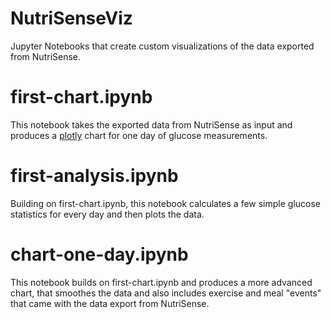 # NutriSenseViz
Jupyter Notebooks that create custom visualizations of the data exported from NutriSense.

# first-chart.ipynb
This notebook takes the exported data from NutriSense as input and produces a [plotly](https://plotly.com/) chart for one day of glucose measurements.

# first-analysis.ipynb
Building on first-chart.ipynb, this notebook calculates a few simple glucose statistics for every day and then plots the data.

# chart-one-day.ipynb
This notebook builds on first-chart.ipynb and produces a more advanced chart, that smoothes the data and also includes exercise and meal "events" that came with the data export from NutriSense.
